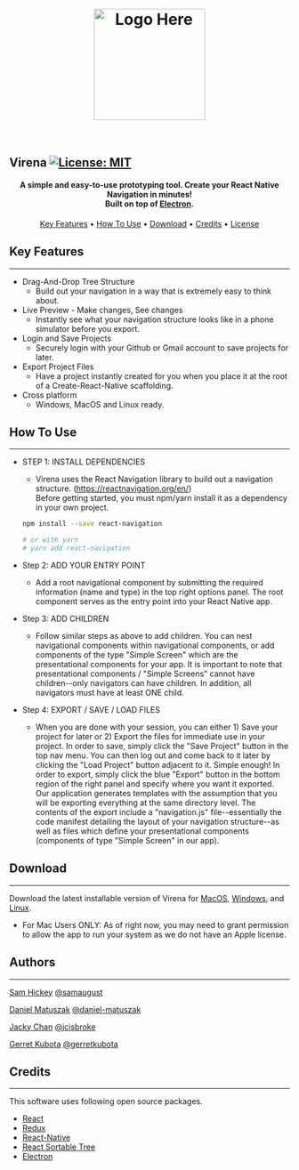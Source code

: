 <h1 align="center">
  <br>
  <a href="#"><img src="https://raw.githubusercontent.com/virena-app/virena/master/assets/readme-logo.png" alt="Logo Here" width="200"></a>
  <br>
  <br>
</h1>

## <strong>Virena</strong> [![License: MIT](https://img.shields.io/badge/License-MIT-yellow.svg)](https://opensource.org/licenses/MIT)

<h4 align="center">A simple and easy-to-use prototyping tool. Create your React Native Navigation in minutes!
<br>
 Built on top of <a href="http://electron.atom.io" target="_blank">Electron</a>.</h4>

<p align="center">
  <a href="#key-features">Key Features</a> •
  <a href="#how-to-use">How To Use</a> •
  <a href="#download">Download</a> •
  <a href="#credits">Credits</a> •
  <a href="#license">License</a>
</p>

## <strong>Key Features</strong> 
***
* Drag-And-Drop Tree Structure
  - Build out your navigation in a way that is extremely easy to think about.
* Live Preview - Make changes, See changes
  - Instantly see what your navigation structure looks like in a phone simulator before you export.
* Login and Save Projects
  - Securely login with your Github or Gmail account to save projects for later.
* Export Project Files
  - Have a project instantly created for you when you place it at the root of a Create-React-Native scaffolding.
* Cross platform
  - Windows, MacOS and Linux ready.



## <strong>How To Use</strong>
***

* STEP 1: INSTALL DEPENDENCIES
  - Virena uses the React Navigation library to build out a navigation structure.
  (https://reactnavigation.org/en/)  <br>
  Before getting started, you must npm/yarn install it as a dependency in your own project.

  ```bash
  npm install --save react-navigation

  # or with yarn
  # yarn add react-navigation
  ```

* Step 2: ADD YOUR ENTRY POINT
  - Add a root navigational component by submitting the required information (name and type) in the top right options panel. The root component serves as the entry point into your React Native app.

* Step 3: ADD CHILDREN
  - Follow similar steps as above to add children. You can nest navigational components within navigational components, or add components of the type "Simple Screen" which are the presentational components for your app. It is important to note that presentational components / "Simple Screens" cannot have children--only navigators can have children. In addition, all navigators must have at least ONE child.
  
* Step 4: EXPORT / SAVE / LOAD FILES
  - When you are done with your session, you can either 1) Save your project for later or 2) Export the files for immediate use in your project. In order to save, simply click the "Save Project" button in the top nav menu. You can then log out and come back to it later by clicking the "Load Project" button adjacent to it. Simple enough! In order to export, simply click the blue "Export" button in the bottom region of the right panel and specify where you want it exported. Our application generates templates with the assumption that you will be exporting everything at the same directory level. The contents of the export include a "navigation.js" file--essentially the code manifest detailing the layout of your navigation structure--as well as files which define your presentational components (components of type "Simple Screen" in our app).



## <strong>Download</strong>
***
Download the latest installable version of Virena for [MacOS](https://github.com/virena-app/virena/releases/download/v0.5.0/virena-0.5.0.dmg), [Windows](https://github.com/virena-app/virena/releases/download/v0.5.0/virena.Setup.0.5.0.exe), and [Linux](https://github.com/virena-app/virena/releases/download/v0.5.0/virena_0.5.0_amd64.deb).
* For Mac Users ONLY: As of right now, you may need to grant permission to allow the app to run your system as we do not have an Apple license.

## <strong>Authors</strong>
***
[Sam Hickey](https://linkedin.com/in/) [@samaugust](https://github.com/samaugust)

[Daniel Matuszak](https://linkedin.com/in/) [@daniel-matuszak](https://github.com/daniel-matuszak)

[Jacky Chan](https://linkedin.com/in/) [@jcisbroke](https://github.com/jcisbroke)

[Gerret Kubota](https://linkedin.com/in/gerretkubota) [@gerretkubota](https://github.com/gerretkubota)



## <strong>Credits</strong>
***
This software uses following open source packages.

- [React](https://reactjs.org)
- [Redux](https://reduxjs.org)
- [React-Native](https://facebook.github.io/react-native/)
- [React Sortable Tree](https://github.com/mikcaweb/react-sortable-tree)
- [Electron](http://electron.atom.io/)
